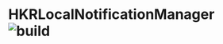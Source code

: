 # HKRLocalNotificationManager ![build](https://api.travis-ci.org/hokuron/HKRLocalNotificationManager.png?branch=master)

